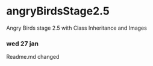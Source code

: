 # angryBirdsStage2.5
Angry Birds stage 2.5 with Class Inheritance and Images

### wed 27 jan

Readme.md changed